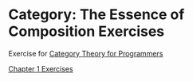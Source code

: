 # Category: The Essence of Composition Exercises

Exercise for [Category Theory for Programmers](https://bartoszmilewski.com/2014/10/28/category-theory-for-programmers-the-preface/)

[Chapter 1 Exercises](./ch1/Ex.md)
